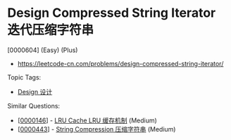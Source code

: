 # Design Compressed String Iterator 迭代压缩字符串

[0000604] (Easy) (Plus)

- https://leetcode-cn.com/problems/design-compressed-string-iterator/

Topic Tags:

- [Design 设计](https://leetcode-cn.com/tag/design/)

Similar Questions:

- [[0000146](https://leetcode-cn.com/problems/lru-cache/)] - [LRU Cache LRU 缓存机制](./0000146.lru-cache.md) (Medium)
- [[0000443](https://leetcode-cn.com/problems/string-compression/)] - [String Compression 压缩字符串](./0000443.string-compression.md) (Medium)
